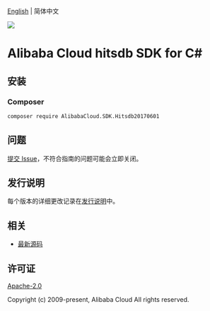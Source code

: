 [English](README.md) | 简体中文

![](https://aliyunsdk-pages.alicdn.com/icons/AlibabaCloud.svg)

# Alibaba Cloud hitsdb SDK for C#

## 安装

### Composer

```bash
composer require AlibabaCloud.SDK.Hitsdb20170601
```

## 问题

[提交 Issue](https://github.com/aliyun/alibabacloud-csharp-sdk/issues/new)，不符合指南的问题可能会立即关闭。

## 发行说明

每个版本的详细更改记录在[发行说明](./ChangeLog.md)中。

## 相关

* [最新源码](https://github.com/aliyun/alibabacloud-csharp-sdk/)

## 许可证

[Apache-2.0](http://www.apache.org/licenses/LICENSE-2.0)

Copyright (c) 2009-present, Alibaba Cloud All rights reserved.
